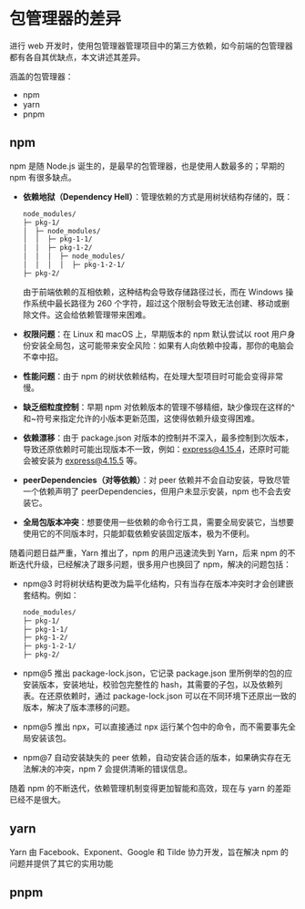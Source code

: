 # 包管理器的差异

进行 web 开发时，使用包管理器管理项目中的第三方依赖，如今前端的包管理器都有各自其优缺点，本文讲述其差异。

涵盖的包管理器：

- npm
- yarn
- pnpm

## npm

npm 是随 Node.js 诞生的，是最早的包管理器，也是使用人数最多的；早期的 npm 有很多缺点。

- **依赖地狱（Dependency Hell）**：管理依赖的方式是用树状结构存储的，既：

  ```bash
  node_modules/
  ├─ pkg-1/
  │  ├─ node_modules/
  │  │  ├─ pkg-1-1/
  │  │  ├─ pkg-1-2/
  │  │  │  ├─ node_modules/
  │  │  │  │  ├─ pkg-1-2-1/
  ├─ pkg-2/
  ```

  由于前端依赖的互相依赖，这种结构会导致存储路径过长，而在 Windows 操作系统中最长路径为 260 个字符，超过这个限制会导致无法创建、移动或删除文件。这会给依赖管理带来困难。

- **权限问题**：在 Linux 和 macOS 上，早期版本的 npm 默认尝试以 root 用户身份安装全局包，这可能带来安全风险：如果有人向依赖中投毒，那你的电脑会不幸中招。

- **性能问题**：由于 npm 的树状依赖结构，在处理大型项目时可能会变得非常慢。

- **缺乏细粒度控制**：早期 npm 对依赖版本的管理不够精细，缺少像现在这样的^和~符号来指定允许的小版本更新范围，这使得依赖升级变得困难。

- **依赖漂移**：由于 package.json 对版本的控制并不深入，最多控制到次版本，导致还原依赖时可能出现版本不一致，例如：express@4.15.4，还原时可能会被安装为 express@4.15.5 等。

- **peerDependencies（对等依赖）**：对 peer 依赖并不会自动安装，导致尽管一个依赖声明了 peerDependencies，但用户未显示安装，npm 也不会去安装它。

- **全局包版本冲突**：想要使用一些依赖的命令行工具，需要全局安装它，当想要使用它的不同版本时，只能卸载依赖安装固定版本，极为不便利。

随着问题日益严重，Yarn 推出了，npm 的用户迅速流失到 Yarn，后来 npm 的不断迭代升级，已经解决了跟多问题，很多用户也换回了 npm，解决的问题包括：

- npm@3 时将树状结构更改为扁平化结构，只有当存在版本冲突时才会创建嵌套结构。例如：
  ```bash
  node_modules/
  ├─ pkg-1/
  ├─ pkg-1-1/
  ├─ pkg-1-2/
  ├─ pkg-1-2-1/
  ├─ pkg-2/
  ```
- npm@5 推出 package-lock.json，它记录 package.json 里所例举的包的应安装版本，安装地址，校验包完整性的 hash，其需要的子包，以及依赖列表。在还原依赖时，通过 package-lock.json 可以在不同环境下还原出一致的版本，解决了版本漂移的问题。

- npm@5 推出 npx，可以直接通过 npx 运行某个包中的命令，而不需要事先全局安装该包。

- npm@7 自动安装缺失的 peer 依赖，自动安装合适的版本，如果确实存在无法解决的冲突，npm 7 会提供清晰的错误信息。

随着 npm 的不断迭代，依赖管理机制变得更加智能和高效，现在与 yarn 的差距已经不是很大。

## yarn

Yarn 由 Facebook、Exponent、Google 和 Tilde 协力开发，旨在解决 npm 的问题并提供了其它的实用功能

## pnpm
